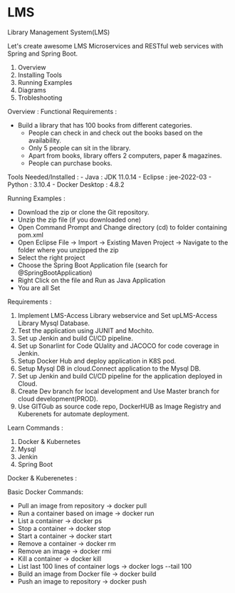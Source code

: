 # LMS
Library Management System(LMS)

Let's create awesome LMS Microservices and RESTful web services with Spring and Spring Boot.

1. Overview
2. Installing Tools
3. Running Examples
4. Diagrams
5. Trobleshooting


Overview :
  Functional Requirements : 
  - Build a library that has 100 books from different categories.
	- People can check in and check out the books based on the availability.
	- Only 5 people can sit in the library.
	- Apart from books, library offers 2 computers, paper & magazines.
	- People can purchase books.
	
   Tools Needed/Installed :
	- Java : JDK 11.0.14
	- Eclipse : jee-2022-03
	- Python : 3.10.4
	- Docker Desktop : 4.8.2

Running Examples :
  - Download the zip or clone the Git repository.
  - Unzip the zip file (if you downloaded one)
  - Open Command Prompt and Change directory (cd) to folder containing pom.xml
  - Open Eclipse
    File -> Import -> Existing Maven Project -> Navigate to the folder where you unzipped the zip
  - Select the right project
  - Choose the Spring Boot Application file (search for @SpringBootApplication)
  - Right Click on the file and Run as Java Application
  - You are all Set

Requirements : 
1. Implement LMS-Access Library webservice and Set upLMS-Access Library Mysql Database.
2. Test the application using JUNIT and Mochito.
3. Set up Jenkin and build CI/CD pipeline.
4. Set up Sonarlint for Code QUality and JACOCO for code coverage in Jenkin.
6. Setup Docker Hub and deploy application in K8S pod.
7. Setup Mysql DB in cloud.Connect application to the Mysql DB.
8. Set up Jenkin and build CI/CD pipeline for the application deployed in Cloud.
9. Create Dev branch for local development and Use Master branch for cloud development(PROD).
10. Use GITGub as source code repo, DockerHUB as Image Registry and Kuberenets for automate deployment.

Learn Commands : 
1. Docker & Kubernetes
2. Mysql
3. Jenkin
4. Spring Boot

Docker & Kuberenetes :

Basic Docker Commands:
- Pull an image from repository -> docker pull
 - Run a container based on image -> docker run
 - List a container -> docker ps
 - Stop a container -> docker stop
 - Start a container -> docker start
 - Remove a container -> docker rm
 - Remove an image -> docker rmi
 - Kill a container -> docker kill
 - List last 100 lines of container logs -> docker logs --tail 100
 - Build an image from Docker file -> docker build
 - Push an image to repository -> docker push
